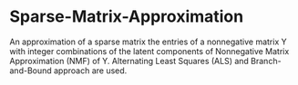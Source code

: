 # Sparse-Matrix-Approximation

An approximation of a sparse matrix the entries of a nonnegative matrix Y with integer combinations of the latent components of Nonnegative Matrix Approximation (NMF) of Y. Alternating Least Squares (ALS) and Branch-and-Bound approach are used.
